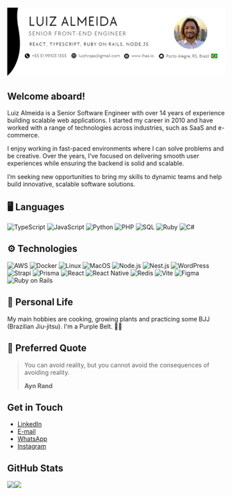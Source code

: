 ![](./banner2.png)

## Welcome aboard!

Luiz Almeida is a Senior Software Engineer with over 14 years of experience building scalable web applications. I started my career in 2010 and have worked with a range of technologies across industries, such as SaaS and e-commerce.

I enjoy working in fast-paced environments where I can solve problems and be creative. Over the years, I’ve focused on delivering smooth user experiences while ensuring the backend is solid and scalable.

I’m seeking new opportunities to bring my skills to dynamic teams and help build innovative, scalable software solutions.

## 🖥️ Languages

![TypeScript](https://img.shields.io/badge/-TypeScript-000?&logo=TypeScript)
![JavaScript](https://img.shields.io/badge/-JavaScript-000?&logo=JavaScript)
![Python](https://img.shields.io/badge/-Python-000?&logo=Python)
![PHP](https://img.shields.io/badge/-PHP-000?&logo=PHP)
![SQL](https://img.shields.io/badge/-SQL-000?&logo=PostgreSQL)
![Ruby](https://img.shields.io/badge/-Ruby-000?&logo=Ruby)
![C#](https://img.shields.io/badge/-C%23-000?&logo=C-sharp)

## ⚙️ Technologies

![AWS](https://img.shields.io/badge/-AWS-000?&logo=Amazon-AWS&logoColor=F90)
![Docker](https://img.shields.io/badge/-Docker-000?&logo=Docker)
![Linux](https://img.shields.io/badge/-Linux-000?&logo=Linux)
![MacOS](https://img.shields.io/badge/-MacOS-000?&logo=MacOS)
![Node.js](https://img.shields.io/badge/-Node.js-000?&logo=node.js)
![Nest.js](https://img.shields.io/badge/-Nest.js-000?&logo=nestjs)
![WordPress](https://img.shields.io/badge/-WordPress-000?&logo=wordpress)
![Strapi](https://img.shields.io/badge/-Strapi-000?&logo=strapi)
![Prisma](https://img.shields.io/badge/-Prisma-000?&logo=prisma)
![React](https://img.shields.io/badge/-React-000?&logo=React)
![React Native](https://img.shields.io/badge/-React_Native-000?&logo=React)
![Redis](https://img.shields.io/badge/-Redis-000?&logo=Redis)
![Vite](https://img.shields.io/badge/-Vite-000?&logo=Vite)
![Figma](https://img.shields.io/badge/-Figma-000?&logo=Figma)
![Ruby on Rails](https://img.shields.io/badge/-Ruby_on_Rails-000?&logo=Ruby-on-Rails)

## 🧑 Personal Life


My main hobbies are cooking, growing plants and practicing some BJJ (Brazilian Jiu-jitsu). I'm a Purple Belt. 🥋💜

## 💭 Preferred Quote

> You can avoid reality, but you cannot avoid the consequences of avoiding reality.
>
> **Ayn Rand**

## Get in Touch

- [LinkedIn](https://www.linkedin.com/in/luizhrqas/)
- [E-mail](mailto:luizhrqas@gmail.com)
- [WhatsApp](https://api.whatsapp.com/send?phone=5551991031355&text=Hello!)
- [Instagram](https://www.instagram.com/lhas.js/)

## GitHub Stats

<img height="137px" src="https://github-readme-stats.vercel.app/api?username=lhas-dev&hide_title=true&hide_border=true&show_icons=true&include_all_commits=true&count_private=true&line_height=21&text_color=000&icon_color=000&bg_color=0,ea6161,ffc64d,fffc4d,52fa5a&theme=graywhite" /><!-- wi*quL3fcV --><img height="137px" src="https://github-readme-stats.vercel.app/api/top-langs/?username=lhas-dev&hide=html&hide_title=true&hide_border=true&layout=compact&langs_count=6&exclude_repo=comp426,Redventures-Movie-Quotes&text_color=000&icon_color=fff&bg_color=0,52fa5a,4dfcff,c64dff&theme=graywhite" />
